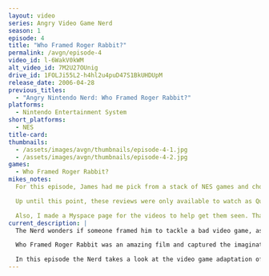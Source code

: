 ```yaml
---
layout: video
series: Angry Video Game Nerd
season: 1
episode: 4
title: "Who Framed Roger Rabbit?"
permalink: /avgn/episode-4
video_id: l-6WakV0kWM
alt_video_id: 7M2U27OUnig
drive_id: 1FOLJi55L2-h4hl2u4puD47S1BkUHDUpM
release_date: 2006-04-28
previous_titles:
  - "Angry Nintendo Nerd: Who Framed Roger Rabbit?"
platforms:
  - Nintendo Entertainment System
short_platforms:
  - NES
title-card:
thumbnails:
  - /assets/images/avgn/thumbnails/episode-4-1.jpg
  - /assets/images/avgn/thumbnails/episode-4-2.jpg
games:
  - Who Framed Roger Rabbit?
mikes_notes:
  For this episode, James had me pick from a stack of NES games and choose which one I wanted him to review. I picked Who Framed Roger Rabbit (NES) because I played it a lot when I was a kid. James and I sat next to each other and recorded the footage on a small LCD screen. This was before we really had a good method for recording the game footage. James remembered how funny it was to punch people with Eddie. And I showed him some of the tricks in the game. Like how to get to the secret building, and getting to Toontown.

  Up until this point, these reviews were only available to watch as Quicktime files on the old version of the Cinemassacre website. And around this time, I had just heard about a new website that was getting popular called Youtube. It offered people an easier way to watch videos than having to download a large Quicktime file. So I quickly made a Youtube account called “JamesNintendoNerd” and uploaded the first four videos. (Unfortunately, I did not put much thought into the channel name and they don’t allow you to change it!)

  Also, I made a Myspace page for the videos to help get them seen. That was very helpful in the early days to promote the videos. It’s funny now looking back. A world where myspace was popular and YouTube was new. Now that’s taking you back to the past.
current_description: |
  The Nerd wonders if someone framed him to tackle a bad video game, as he takes on the NES game based on Who Framed Roger Rabbit. This is Angry Video Game Nerd episode 4.

  Who Framed Roger Rabbit was an amazing film and captured the imaginations of children and adults alike. Released in June 1988 it was a box office smash. The level of integration with live action actors and hand drawn animated characters had not been seen on this scale before. Directed by Robert Zemekis and starring Bob Hoskins, Christopher Lloyd, and Kathleen Turner as Rogers busty wife Jessica Rabbit.

  In this episode the Nerd takes a look at the video game adaptation of the movie for the NES. It was released in 1989 and, as is the fate of many movie adaptations ,it was an utter disappointed to many children. The game goes out of its way to make things difficult and cryptic, great for us 5 year olds at the time eh? From its notoriously bad controls and ridiculous driving stages lets watch as the Nerd sets his sights on yet another game on the list of games ruined by the dreaded rainbow: LJN Toys Inc.
---
```


